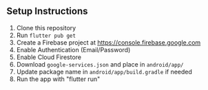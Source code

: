 ## Setup Instructions

1. Clone this repository
2. Run `flutter pub get`
3. Create a Firebase project at https://console.firebase.google.com
4. Enable Authentication (Email/Password)
5. Enable Cloud Firestore
6. Download `google-services.json` and place in `android/app/`
7. Update package name in `android/app/build.gradle` if needed
8. Run the app with "flutter run"
